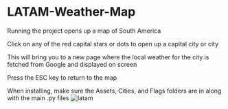 # LATAM-Weather-Map
Running the project opens up a map of South America  

Click on any of the red capital stars or dots to open up a capital city or city 

This will bring you to a new page where the local weather for the city is fetched from Google and displayed on screen

Press the ESC key to return to the map

When installing, make sure the Assets, Cities, and Flags folders are in along with the main .py files
![latam](https://user-images.githubusercontent.com/61069716/157578712-9b9734b4-02d4-4ceb-92f1-5bdaf94e7a3f.png)
